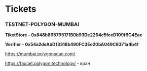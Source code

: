 # Tickets

### TESTNET-POLYGON-MUMBAI ####

**TiketStore - 0x848b865795171B0b93De2264c5fceD109f6C4Eae**

**Verifier - 0x54a2deAbD13318b490FC3Ee20bA049C8371a4b4f**

https://mumbai.polygonscan.com/

https://faucet.polygon.technology/ - кран
